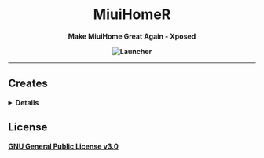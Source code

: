 <div align="center">

<h1>MiuiHomeR</h1>

<b>Make MiuiHome Great Again - Xposed

![Launcher](https://github.com/qqlittleice/MiuiHome/blob/main/Pic/MiuiHome.png)

</div>

-----

## Creates

<details>

- [AndroidHiddenApiBypass](https://github.com/LSPosed/AndroidHiddenApiBypass)
- [AndroidSystemBlur](https://github.com/Lucchetto/AndroidSystemBlur)
- [androidx](https://android.googlesource.com/platform/frameworks/support)
- [BiliRoaming](https://github.com/yujincheng08/BiliRoaming)
- [CustoMIUIzer](https://code.highspec.ru/Mikanoshi/CustoMIUIzer)
- [EzXHelper](https://github.com/KyuubiRan/EzXHelper)
- [FuckCoolapk](https://github.com/ejiaogl/FuckCoolapk)
- [LSPosed](https://github.com/LSPosed/LSPosed)
- [MIDock](https://github.com/lamprose/MIDock)
- [MIUIDock](https://github.com/ouhoukyo/MIUIDock)
- [MIUltra](https://github.com/lamprose/MIUltra)
- [moralnorm's miuix](https://github.com/MoralNorm)
- [QNotified](https://github.com/ferredoxin/QNotified)
- [XposedBridge](https://github.com/rovo89/XposedBridge)

</details>

## License

[GNU General Public License v3.0](LICENSE)
